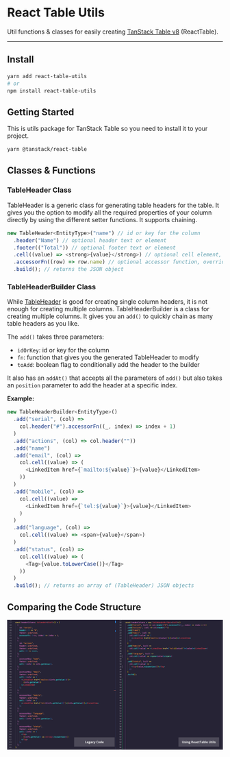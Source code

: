 # React Table Utils

Util functions & classes for easily creating [TanStack Table v8](https://tanstack.com/table/v8/?from=reactTableV7&original=https://react-table-v7.tanstack.com/) (ReactTable).

---

## Install

````bash
yarn add react-table-utils
# or
npm install react-table-utils
````

## Getting Started

This is utils package for TanStack Table so you need to install it to your project.

````bash
yarn @tanstack/react-table
````

## Classes & Functions

### TableHeader Class

TableHeader is a generic class for generating table headers for the table. It gives you the option to modify all the required properties of your column directly by using the different setter functions. It supports chaining.

````js
new TableHeader<EntityType>("name") // id or key for the column
  .header("Name") // optional header text or element
  .footer(("Total")) // optional footer text or element
  .cell((value) => <strong>{value}</strong>) // optional cell element, returns the value by default
  .accessorFn((row) => row.name) // optional accessor function, overrides the cell
  .build(); // returns the JSON object
````

### TableHeaderBuilder Class

While [TableHeader](#tableheader-class) is good for creating single column headers, it is not enough for creating multiple columns. TableHeaderBuilder is a class for creating multiple columns. It gives you an `add()` to quickly chain as many table headers as you like.

The `add()` takes three parameters:

- `idOrKey`: id or key for the column
- `fn`: function that gives you the generated TableHeader to modify
- `toAdd`: boolean flag to conditionally add the header to the builder

It also has an `addAt()` that accepts all the parameters of `add()` but also takes an `position` parameter to add the header at a specific index.

**Example:**
````js
new TableHeaderBuilder<EntityType>()
  .add("serial", (col) =>
    col.header("#").accessorFn((_, index) => index + 1)
  )
  .add("actions", (col) => col.header(""))
  .add("name")
  .add("email", (col) =>
    col.cell((value) => (
      <LinkedItem href={`mailto:${value}`}>{value}</LinkedItem>
    ))
  )
  .add("mobile", (col) =>
    col.cell((value) =>
      <LinkedItem href={`tel:${value}`}>{value}</LinkedItem>
    )
  )
  .add("language", (col) =>
    col.cell((value) => <span>{value}</span>)
  )
  .add("status", (col) =>
    col.cell((value) => (
      <Tag>{value.toLowerCase()}</Tag>
    ))
  )
  .build(); // returns an array of (TableHeader) JSON objects
````

## Comparing the Code Structure

![](./samples/comparison.png)